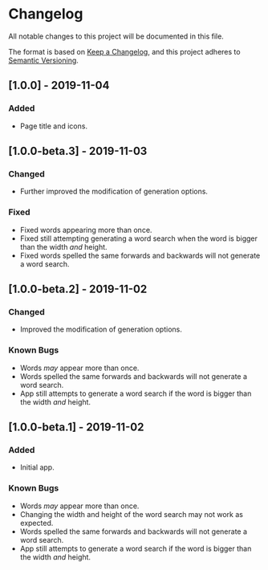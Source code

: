 # Changelog
All notable changes to this project will be documented in this file.

The format is based on [Keep a Changelog](https://keepachangelog.com/en/1.0.0/),
and this project adheres to [Semantic Versioning](https://semver.org/spec/v2.0.0.html).

## [1.0.0] - 2019-11-04
### Added
- Page title and icons.

## [1.0.0-beta.3] - 2019-11-03
### Changed
- Further improved the modification of generation options.
### Fixed
- Fixed words appearing more than once.
- Fixed still attempting generating a word search when the word is bigger than the width *and* height.
- Fixed words spelled the same forwards and backwards will not generate a word search.

## [1.0.0-beta.2] - 2019-11-02
### Changed
- Improved the modification of generation options.
### Known Bugs
- Words *may* appear more than once.
- Words spelled the same forwards and backwards will not generate a word search.
- App still attempts to generate a word search if the word is bigger than the width *and* height.

## [1.0.0-beta.1] - 2019-11-02
### Added
- Initial app.
### Known Bugs
- Words *may* appear more than once.
- Changing the width and height of the word search may not work as expected.
- Words spelled the same forwards and backwards will not generate a word search.
- App still attempts to generate a word search if the word is bigger than the width *and* height.
